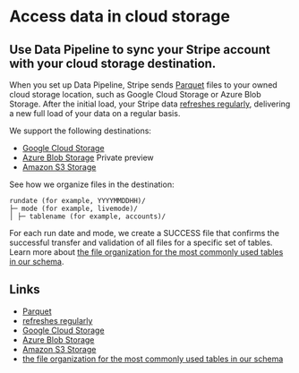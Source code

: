 # Access data in cloud storage

## Use Data Pipeline to sync your Stripe account with your cloud storage destination.

When you set up Data Pipeline, Stripe sends
[Parquet](https://parquet.apache.org/) files to your owned cloud storage
location, such as Google Cloud Storage or Azure Blob Storage. After the initial
load, your Stripe data [refreshes
regularly](https://docs.stripe.com/stripe-data/available-data), delivering a new
full load of your data on a regular basis.

We support the following destinations:

- [Google Cloud
Storage](https://docs.stripe.com/stripe-data/access-data-in-warehouse/cloud-storage/google-cloud-storage)
- [Azure Blob
Storage](https://docs.stripe.com/stripe-data/access-data-in-warehouse/cloud-storage/azure-blob-storage)
Private preview
- [Amazon S3
Storage](https://docs.stripe.com/stripe-data/access-data-in-warehouse/cloud-storage/aws-s3-storage)

See how we organize files in the destination:

```
rundate (for example, YYYYMMDDHH)/
├─ mode (for example, livemode)/
│ ├─ tablename (for example, accounts)/

```

For each run date and mode, we create a SUCCESS file that confirms the
successful transfer and validation of all files for a specific set of tables.
Learn more about [the file organization for the most commonly used tables in our
schema](https://docs.stripe.com/stripe-data/access-data-in-warehouse/cloud-storage/file-organization).

## Links

- [Parquet](https://parquet.apache.org/)
- [refreshes regularly](https://docs.stripe.com/stripe-data/available-data)
- [Google Cloud
Storage](https://docs.stripe.com/stripe-data/access-data-in-warehouse/cloud-storage/google-cloud-storage)
- [Azure Blob
Storage](https://docs.stripe.com/stripe-data/access-data-in-warehouse/cloud-storage/azure-blob-storage)
- [Amazon S3
Storage](https://docs.stripe.com/stripe-data/access-data-in-warehouse/cloud-storage/aws-s3-storage)
- [the file organization for the most commonly used tables in our
schema](https://docs.stripe.com/stripe-data/access-data-in-warehouse/cloud-storage/file-organization)